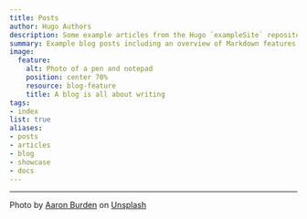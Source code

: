 ```yaml
---
title: Posts
author: Hugo Authors
description: Some example articles from the Hugo `exampleSite` repository
summary: Example blog posts including an overview of Markdown features
image:
  feature:
    alt: Photo of a pen and notepad
    position: center 70%
    resource: blog-feature
    title: A blog is all about writing
tags:
- index
list: true
aliases:
- posts
- articles
- blog
- showcase
- docs
---
```


---

Photo by [Aaron Burden](https://unsplash.com/@aaronburden?utm_source=unsplash&utm_medium=referral&utm_content=creditCopyTex) on [Unsplash](https://unsplash.com/photos/xG8IQMqMITM?utm_source=unsplash&utm_medium=referral&utm_content=creditCopyText)

